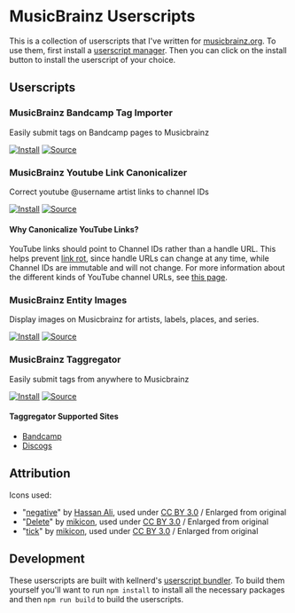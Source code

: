 # MusicBrainz Userscripts

This is a collection of userscripts that I've written for [musicbrainz.org](musicbrainz.org). To use them, first install a [userscript manager](https://wiki.musicbrainz.org/Guides/Userscripts#Userscript_manager). Then you can click on the install button to install the userscript of your choice.

## Userscripts

### MusicBrainz Bandcamp Tag Importer

Easily submit tags on Bandcamp pages to Musicbrainz

[![Install](https://img.shields.io/badge/Install-success.svg?style=for-the-badge&logo=tampermonkey)](dist/bandcamp-tag-importer.user.js?raw=1)
[![Source](https://img.shields.io/badge/Source-grey.svg?style=for-the-badge&logo=github)](dist/bandcamp-tag-importer.user.js)

### MusicBrainz Youtube Link Canonicalizer

Correct youtube @username artist links to channel IDs

[![Install](https://img.shields.io/badge/Install-success.svg?style=for-the-badge&logo=tampermonkey)](dist/youtube-link-canonicalizer.user.js?raw=1)
[![Source](https://img.shields.io/badge/Source-grey.svg?style=for-the-badge&logo=github)](dist/youtube-link-canonicalizer.user.js)

#### Why Canonicalize YouTube Links?

YouTube links should point to Channel IDs rather than a handle URL.
This helps prevent [link rot](https://en.wikipedia.org/wiki/Link_rot),
since handle URLs can change at any time, while Channel IDs are
immutable and will not change. For more information about the
different kinds of YouTube channel URLs, see [this
page](https://support.google.com/youtube/answer/6180214).

### MusicBrainz Entity Images

Display images on Musicbrainz for artists, labels, places, and series.

[![Install](https://img.shields.io/badge/Install-success.svg?style=for-the-badge&logo=tampermonkey)](dist/entity-image.user.js?raw=1)
[![Source](https://img.shields.io/badge/Source-grey.svg?style=for-the-badge&logo=github)](dist/entity-image.user.js)

### MusicBrainz Taggregator

Easily submit tags from anywhere to Musicbrainz

[![Install](https://img.shields.io/badge/Install-success.svg?style=for-the-badge&logo=tampermonkey)](dist/taggregator.user.js?raw=1)
[![Source](https://img.shields.io/badge/Source-grey.svg?style=for-the-badge&logo=github)](dist/taggregator.user.js)

#### Taggregator Supported Sites
* [Bandcamp](https://bandcamp.com)
* [Discogs](https://www.discogs.com)

## Attribution
Icons used:
* "[negative](https://thenounproject.com/icon/negative-2152786/)" by [Hassan Ali](https://thenounproject.com/ihassanaliawan/), used under [CC BY 3.0](https://creativecommons.org/licenses/by/3.0/) / Enlarged from original
* "[Delete](https://thenounproject.com/icon/delete-680419/)" by [mikicon](https://thenounproject.com/mikicon/), used under [CC BY 3.0](https://creativecommons.org/licenses/by/3.0/) / Enlarged from original
* "[tick](https://thenounproject.com/icon/tick-680417/)" by [mikicon](https://thenounproject.com/mikicon/), used under [CC BY 3.0](https://creativecommons.org/licenses/by/3.0/) / Enlarged from original

## Development

These userscripts are built with kellnerd's [userscript
bundler](https://github.com/kellnerd/userscript-bundler). To build
them yourself you'll want to run `npm install` to install all the
necessary packages and then `npm run build` to build the userscripts.
